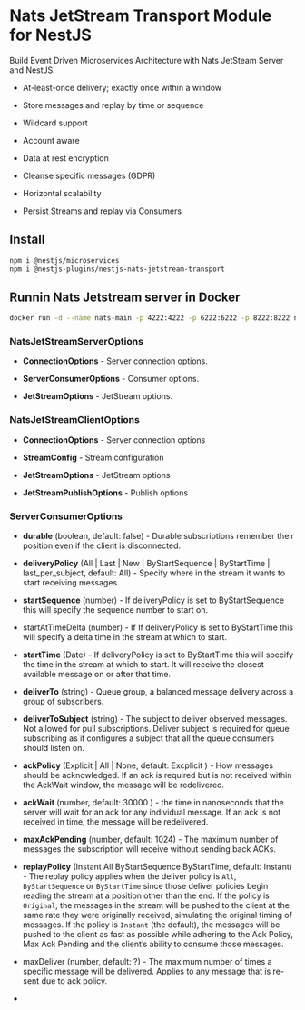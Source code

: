# Nats JetStream Transport Module for NestJS

Build Event Driven Microservices Architecture with Nats JetSteam Server and NestJS.



- At-least-once delivery; exactly once within a window

- Store messages and replay by time or sequence

- Wildcard support

- Account aware

- Data at rest encryption

- Cleanse specific messages (GDPR)

- Horizontal scalability

- Persist Streams and replay via Consumers



## Install

```bash
npm i @nestjs/microservices
npm i @nestjs-plugins/nestjs-nats-jetstream-transport
```

## Runnin Nats Jetstream server in Docker

```bash
docker run -d --name nats-main -p 4222:4222 -p 6222:6222 -p 8222:8222 nats -js -m 8222
```



### NatsJetStreamServerOptions

- **ConnectionOptions** - Server connection options.

- **ServerConsumerOptions** - Consumer options.

- **JetStreamOptions** - JetStream options.



### NatsJetStreamClientOptions

- **ConnectionOptions** - Server connection options

- **StreamConfig** - Stream configuration

- **JetStreamOptions**  - JetStream options

- **JetStreamPublishOptions** - Publish options



### ServerConsumerOptions



- **durable** (boolean, default: false) - Durable subscriptions remember their position even if the client is disconnected.

- **deliveryPolicy** (All | Last | New | ByStartSequence | ByStartTime | last_per_subject, default: All) - Specify where in the stream it wants to start receiving messages.

- **startSequence** (number) - If deliveryPolicy is set to ByStartSequence this will specify the sequence number to start on.

- startAtTimeDelta (number) - If If deliveryPolicy is set to ByStartTime this will specify a delta time in the stream at which to start.

- **startTime** (Date) - If deliveryPolicy is set to ByStartTime this will specify the time in the stream at which to start. It will receive the closest available message on or after that time.

- **deliverTo** (string) - Queue group, a balanced message delivery across a group of subscribers.

- **deliverToSubject** (string) - The subject to deliver observed messages. Not allowed for pull subscriptions. Deliver subject is required for queue subscribing as it configures a subject that all the queue consumers should listen on.

- **ackPolicy** (Explicit | All | None, default: Excplicit ) - How messages should be acknowledged. If an ack is required but is not received within the AckWait window, the message will be redelivered.

- **ackWait** (number, default: 30000 ) - the time in nanoseconds that the server will wait for an ack for any individual message. If an ack is not received in time, the message will be redelivered.

- **maxAckPending** (number, default: 1024) - The maximum number of messages the subscription will receive without sending back ACKs.

- **replayPolicy** (Instant All ByStartSequence ByStartTime, default: Instant) - The replay policy applies when the deliver policy is `All`, `ByStartSequence` or `ByStartTime` since those deliver policies begin reading the stream at a position other than the end. If the policy is `Original`, the messages in the stream will be pushed to the client at the same rate they were originally received, simulating the original timing of messages. If the policy is `Instant` (the default), the messages will be pushed to the client as fast as possible while adhering to the Ack Policy, Max Ack Pending and the client’s ability to consume those messages.

- maxDeliver (number, default: ?) - The maximum number of times a specific message will be delivered. Applies to any message that is re-sent due to ack policy.

- 


